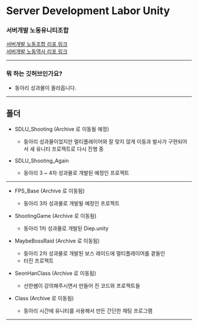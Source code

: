 # Server Development Labor Unity

### 서버개발 노동유니티조합
[서버개발 노동조합 리포 링크](https://github.com/gghteam/ServerDevelopmentLaborUnion)<br>
[서버개발 노동역사 리포 링크](https://github.com/gghteam/ServerDevelopmentLaborArchive)
* * *

### 뭐 하는 깃허브인가요?
* 동아리 성과물이 올라옵니다.

* * *

## 폴더

* SDLU_Shooting (Archive 로 이동될 예정)
	* 동아리 성과물이었지만 멀티플레이어와 잘 맞지 않게 이동과 발사가 구현되어서 새 유니티 프로젝트로 다시 진행 중

* SDLU_Shooting_Again
	* 동아리 3 ~ 4차 성과물로 개발된 예정인 프로젝트

* * *

* FPS_Base (Archive 로 이동됨)
	* 동아리 3차 성과물로 개발될 예정인 프로젝트

* ShootingGame (Archive 로 이동됨)
	* 동아리 1차 성과물로 개발된 Diep.unity

* MaybeBossRaid (Archive 로 이동됨)
	* 동아리 2차 성과물로 개발된 보스 레이드에 멀티플레이어를 곁들인
	* 터진 프로젝트

* SeonHanClass (Archive 로 이동됨)
	* 선한쌤이 강의해주시면서 만들어 진 코드와 프로젝트들

* Class (Archive 로 이동됨)
	* 동아리 시간에 유니티를 사용해서 만든 간단한 채팅 프로그램

* * *
